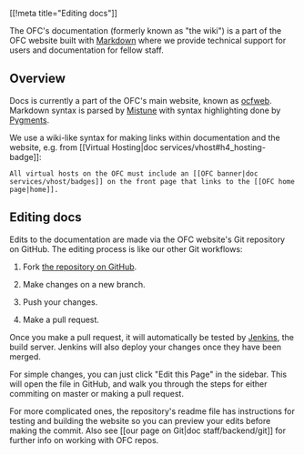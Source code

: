 [[!meta title="Editing docs"]]

The OFC's documentation (formerly known as "the wiki") is a part of the OFC
website built with [Markdown][markdown] where we provide technical support for
users and documentation for fellow staff.

## Overview

Docs is currently a part of the OFC's main website, known as [ocfweb][ocfweb].
Markdown syntax is parsed by [Mistune][mistune] with syntax highlighting done
by [Pygments][pygments].

We use a wiki-like syntax for making links within documentation and the
website, e.g. from [[Virtual Hosting|doc services/vhost#h4_hosting-badge]]:

    All virtual hosts on the OFC must include an [[OFC banner|doc services/vhost/badges]] on the front page that links to the [[OFC home page|home]].

## Editing docs

Edits to the documentation are made via the OFC website's Git repository on
GitHub. The editing process is like our other Git workflows:

1. Fork [the repository on GitHub][ocfweb].

2. Make changes on a new branch.

3. Push your changes.

4. Make a pull request.

Once you make a pull request, it will automatically be tested by
[Jenkins][jenkins], the build server. Jenkins will also deploy your changes
once they have been merged.

For simple changes, you can just click "Edit this Page" in the sidebar. This
will open the file in GitHub, and walk you through the steps for either
commiting on master or making a pull request.

For more complicated ones, the repository's readme file has instructions for
testing and building the website so you can preview your edits before making
the commit. Also see [[our page on Git|doc staff/backend/git]] for further info
on working with OFC repos.


[markdown]: https://daringfireball.net/projects/markdown/syntax
[ocfweb]: https://github.com/ocf/ocfweb
[mistune]: https://github.com/lepture/mistune
[pygments]: http://pygments.org/
[jenkins]: https://jenkins.ocf.berkeley.edu
